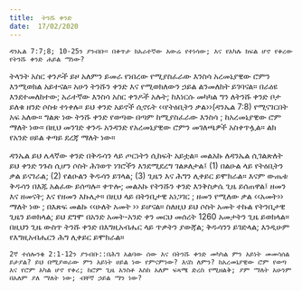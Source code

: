 ```yaml
---
title:  ትንሹ ቀንድ
date:  17/02/2020
---
```


`ዳንኤል 7:7;8; 10-25ን ያንብቡ። በቀጥታ ከአራተኛው አውሬ የተነሳው; እና የአካሉ ክፍል ሆኖ የቀረው የትንሹ ቀንድ ሐይል ማነው?`

ትላንት አስር ቀንዶች ይዞ አለምን ይመራ የነበረው የሚያስፈራው እንስሳ አረመኔያዊው ሮምን እንሚወክል አይተናል። አሁን ትንሹን ቀንድ እና የሚወክለውን ኃይል ልንመለከት ይገባናል። በራዕዩ እንደተመለከተው; አራተኛው እንስሳ አስር ቀንዶች አሉት; ከእነርሱ መካካል ግን ለትንሹ ቀንድ ቦታ ይለቁ ዘንድ ሶስቱ ተነቀሉ። ይህ ቀንድ አይኖች ሲኖሩት ‹‹የትዕቢትን ቃል››(ዳንኤል 7:8) የሚናገርበት አፍ አለው። ግልጽ ነው ትንሹ ቀንድ የወጣው በጣም ከሚያስፈራው እንስሳ ; ከአረመኔያዊው       ሮም ማለት ነው። በዚህ መንገድ ቀንዱ አንዳንድ የአረመኔያዊው ሮምን መገለጫዎች አስቀጥሏል። ልክ የአንድ ሀይል ቀጣይ ደረጃ ማለት ነው።

ዳንኤል ይህ ሌላኛው ቀንድ በቅዱሳን ላይ ጦርነትን ሲከፍት አይቷል። መልአኩ ለዳንኤል ሲገልጽለት ይህ ቀንድ ንጉስ ሲሆን ሶስት ሕገወጥ ነገሮችን እንደሚደረግ ገልጾለታል፤ (1) በልዑል ላይ የትዕቢትን ቃል ይናገራል; (2) የልዑልን ቅዱሳን ይገላል; (3) ጊዜን እና ሕግን ሊቀይር ይሞክራል። እናም ውጤቱ ቅዱሳን በእጁ አልፈው ይሰጣሉ። ቀጥሎ; መልአኩ የትንሹን ቀንድ እንቅስቃሴ ጊዜ ይሰጠዋል፤ ዘመን እና ዘመናት; እና የዘመን እኩሌታ። በዚህ ላይ በትንቢታዊ አነጋገር ; ዘመን የሚለው ቃል ‹‹አመት›› ማለት ነው ; በእጽፍ መልኩ ‹‹ሁለት አመት ›› ይሆናል። ስለዚህ ይህ ሶስት አመት ተኩል የትንቢታዊ ጊዜን ይወክላል; ይህ ደግሞ በአንድ አመት-አንድ ቀን መርህ መሰረት 1260 አመታትን ጊዜ ይወክላል። በዚህን ጊዜ ውስጥ ትንሹ ቀንድ በእግዚአብሔር ላይ ጥቃትን ያውጃል; ቅዱሳንን ይገድላል; እንዲሁም የእግዚአብሔርን ሕግ ሊቀይር ይሞክራል።

`2ኛ ተሰሎንቄ 2:1-12ን ያንብቡ::በሕግ አልባው ሰው እና በትንሹ ቀንድ መካካል ምን አይነት መመሳሰል ይታያል? ይህ በሚያወራው ምን አይነት ሀይል ነው የምናምነው? እናስ ለምን? ከአረመኔያዊው ሮም የወጣ እና የሮም አካል ሆኖ የቀረ; ከሮም ጊዜ አንስቶ እስከ አለም ፍጻሜ ድረስ የሚዘልቅ; ያም ማለት አሁንም በአለም ያለ ማለት ነው; ብቸኛ ኃይል ማን ነው?`
